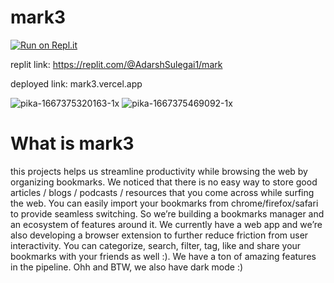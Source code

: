# mark3

[![Run on Repl.it](https://replit.com/badge/github/adarsh500/mark)](https://replit.com/new/github/adarsh500/mark)

replit link: https://replit.com/@AdarshSulegai1/mark

deployed link: mark3.vercel.app

![pika-1667375320163-1x](https://user-images.githubusercontent.com/73278151/206869198-b5ebe17c-263c-41ef-9662-3ce4627a597a.png)
![pika-1667375469092-1x](https://user-images.githubusercontent.com/73278151/206869208-cce1b6c5-5e86-40e1-a5fd-98fb7a6e43a6.png)


# What is mark3
this projects helps us streamline productivity while browsing the web by organizing bookmarks. We noticed that there is no easy way to store good articles / blogs / podcasts / resources that you come across while surfing the web. You can easily import your bookmarks from chrome/firefox/safari to provide seamless switching. So we’re building a bookmarks manager and an ecosystem of features around it. We currently have a web app and we’re also developing a browser extension to further reduce friction from user interactivity. You can categorize, search, filter, tag, like and share your bookmarks with your friends as well :). We have a ton of amazing features in the pipeline. Ohh and BTW, we also have dark mode :)
